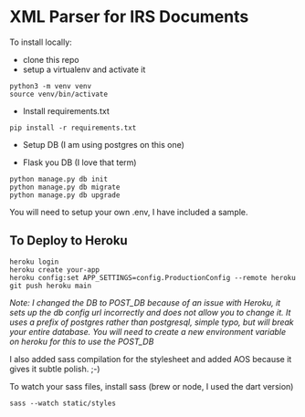 # XML Parser for IRS Documents

To install locally:

* clone this repo
* setup a virtualenv and activate it
```
python3 -m venv venv
source venv/bin/activate
```
* Install requirements.txt
```
pip install -r requirements.txt
```
* Setup DB (I am using postgres on this one)

* Flask you DB (I love that term)
```
python manage.py db init
python manage.py db migrate
python manage.py db upgrade
```

You will need to setup your own .env, I have included a sample.


## To Deploy to Heroku

```
heroku login
heroku create your-app
heroku config:set APP_SETTINGS=config.ProductionConfig --remote heroku
git push heroku main
```

*Note: I changed the DB to POST_DB because of an issue with Heroku, it sets up the db config url incorrectly and does not allow you to change it.
It uses a prefix of postgres rather than postgresql, simple typo, but will break your entire database. You will need to create a new environment variable on heroku for this to use the POST_DB*


I also added sass compilation for the stylesheet and added AOS because it gives it subtle polish. ;-)

To watch your sass files, install sass (brew or node, I used the dart version)
```
sass --watch static/styles
```
